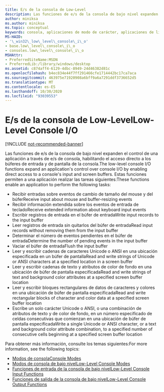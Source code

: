 ```yaml
---
title: E/s de la consola de Low-Level
description: Las funciones de e/s de la consola de bajo nivel expanden el control de una aplicación a través de e/s de consola, habilitando el acceso directo a los búferes de entrada y de pantalla de la consola.
author: miniksa
ms.author: miniksa
ms.topic: conceptual
keywords: consola, aplicaciones de modo de carácter, aplicaciones de línea de comandos, aplicaciones de terminal, API de consola
MS-HAID:
- '\_win32\_low\_level\_console\_i\_o'
- base.low\_level\_console\_i\_o
- consoles.low\_level\_console\_i\_o
MSHAttr:
- PreferredSiteName:MSDN
- PreferredLib:/library/windows/desktop
ms.assetid: c874aff4-6129-4dbc-8949-24d46382d81c
ms.openlocfilehash: b4ec834e44f7ff291466cfe1714442bc17ca7aca
ms.sourcegitcommit: 463975e71920908a6bff9a6a7291ddf3736652d5
ms.translationtype: MT
ms.contentlocale: es-ES
ms.lasthandoff: 10/30/2020
ms.locfileid: "93039553"
---
```

# <a name="low-level-console-io"></a><span data-ttu-id="15c03-104">E/s de la consola de Low-Level</span><span class="sxs-lookup"><span data-stu-id="15c03-104">Low-Level Console I/O</span></span>

[!INCLUDE [not-recommended-banner](./includes/not-recommended-banner.md)]

<span data-ttu-id="15c03-105">Las funciones de e/s de la consola de bajo nivel expanden el control de una aplicación a través de e/s de consola, habilitando el acceso directo a los búferes de entrada y de pantalla de la consola.</span><span class="sxs-lookup"><span data-stu-id="15c03-105">The low-level console I/O functions expand an application's control over console I/O by enabling direct access to a console's input and screen buffers.</span></span> <span data-ttu-id="15c03-106">Estas funciones permiten a una aplicación realizar las tareas siguientes:</span><span class="sxs-lookup"><span data-stu-id="15c03-106">These functions enable an application to perform the following tasks:</span></span>

- <span data-ttu-id="15c03-107">Recibir entradas sobre eventos de cambio de tamaño del mouse y del búfer</span><span class="sxs-lookup"><span data-stu-id="15c03-107">Receive input about mouse and buffer-resizing events</span></span>
- <span data-ttu-id="15c03-108">Recibir información extendida sobre los eventos de entrada de teclado</span><span class="sxs-lookup"><span data-stu-id="15c03-108">Receive extended information about keyboard input events</span></span>
- <span data-ttu-id="15c03-109">Escribir registros de entrada en el búfer de entrada</span><span class="sxs-lookup"><span data-stu-id="15c03-109">Write input records to the input buffer</span></span>
- <span data-ttu-id="15c03-110">Leer registros de entrada sin quitarlos del búfer de entrada</span><span class="sxs-lookup"><span data-stu-id="15c03-110">Read input records without removing them from the input buffer</span></span>
- <span data-ttu-id="15c03-111">Determinar el número de eventos pendientes en el búfer de entrada</span><span class="sxs-lookup"><span data-stu-id="15c03-111">Determine the number of pending events in the input buffer</span></span>
- <span data-ttu-id="15c03-112">Vaciar el búfer de entrada</span><span class="sxs-lookup"><span data-stu-id="15c03-112">Flush the input buffer</span></span>
- <span data-ttu-id="15c03-113">Leer y escribir cadenas de caracteres Unicode o ANSI en una ubicación especificada en un búfer de pantalla</span><span class="sxs-lookup"><span data-stu-id="15c03-113">Read and write strings of Unicode or ANSI characters at a specified location in a screen buffer</span></span>
- <span data-ttu-id="15c03-114">Leer y escribir cadenas de texto y atributos de color de fondo en una ubicación de búfer de pantalla especificada</span><span class="sxs-lookup"><span data-stu-id="15c03-114">Read and write strings of text and background color attributes at a specified screen buffer location</span></span>
- <span data-ttu-id="15c03-115">Leer y escribir bloques rectangulares de datos de caracteres y colores en una ubicación de búfer de pantalla especificada</span><span class="sxs-lookup"><span data-stu-id="15c03-115">Read and write rectangular blocks of character and color data at a specified screen buffer location</span></span>
- <span data-ttu-id="15c03-116">Escribe un solo carácter Unicode o ANSI, o una combinación de atributos de texto y de color de fondo, en un número especificado de celdas consecutivas que comienzan en una ubicación de búfer de pantalla especificada</span><span class="sxs-lookup"><span data-stu-id="15c03-116">Write a single Unicode or ANSI character, or a text and background color attribute combination, to a specified number of consecutive cells beginning at a specified screen buffer location</span></span>

<span data-ttu-id="15c03-117">Para obtener más información, consulte los temas siguientes:</span><span class="sxs-lookup"><span data-stu-id="15c03-117">For more information, see the following topics:</span></span>

- [<span data-ttu-id="15c03-118">Modos de consola</span><span class="sxs-lookup"><span data-stu-id="15c03-118">Console Modes</span></span>](console-modes.md)
- [<span data-ttu-id="15c03-119">Modos de consola de bajo nivel</span><span class="sxs-lookup"><span data-stu-id="15c03-119">Low-Level Console Modes</span></span>](low-level-console-modes.md)
- [<span data-ttu-id="15c03-120">Funciones de entrada de la consola de bajo nivel</span><span class="sxs-lookup"><span data-stu-id="15c03-120">Low-Level Console Input Functions</span></span>](low-level-console-input-functions.md)
- [<span data-ttu-id="15c03-121">Funciones de salida de la consola de bajo nivel</span><span class="sxs-lookup"><span data-stu-id="15c03-121">Low-Level Console Output Functions</span></span>](low-level-console-output-functions.md)

